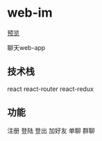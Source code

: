 # web-im

[预览](https://majianyang666.github.io/web-im/build/index.html)

聊天web-app

## 技术栈

react react-router react-redux 

## 功能

注册 登陆 登出 加好友 单聊 群聊
